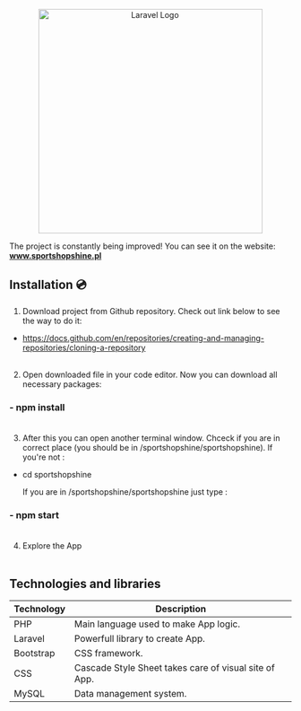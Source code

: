 <p align="center"><a href="https://laravel.com" target="_blank"><img src="https://raw.githubusercontent.com/laravel/art/master/logo-lockup/5%20SVG/2%20CMYK/1%20Full%20Color/laravel-logolockup-cmyk-red.svg" width="400" alt="Laravel Logo"></a></p>


The project is constantly being improved!
You can see it on the website: **www.sportshopshine.pl**


## Installation 💿<br/>

1. Download project from Github repository. Check out link below to see the way to do it:<br/>

- https://docs.github.com/en/repositories/creating-and-managing-repositories/cloning-a-repository<br/><br/>


2. Open downloaded file in your code editor. Now you can download all necessary packages:<br/>

### - npm install<br/><br/>


3. After this you can open another terminal window. Chceck if you are in correct place (you should be in /sportshopshine/sportshopshine). If you're not :<br/>

- cd sportshopshine<br/>

  If you are in /sportshopshine/sportshopshine just type :<br/>

### - npm start <br/><br/>


4. Explore the App <br/><br/>




## Technologies and libraries

| Technology | Description |
| --- | --- |
| PHP | Main language used to make App logic. |
| Laravel | Powerfull library to create App. |
| Bootstrap | CSS framework. |
| CSS | Cascade Style Sheet takes care of visual site of App. |
| MySQL | Data management system. |
